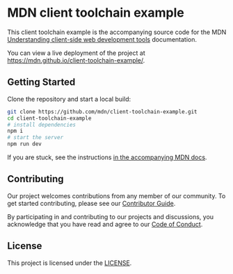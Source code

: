 # MDN client toolchain example

This client toolchain example is the accompanying source code for the MDN [Understanding client-side web development tools](https://developer.mozilla.org/en-US/docs/Learn/Tools_and_testing/Understanding_client-side_tools/Introducing_complete_toolchain) documentation.

You can view a live deployment of the project at <https://mdn.github.io/client-toolchain-example/>.

## Getting Started

Clone the repository and start a local build:

```bash
git clone https://github.com/mdn/client-toolchain-example.git
cd client-toolchain-example
# install dependencies
npm i
# start the server
npm run dev
```

If you are stuck, see the instructions [in the accompanying MDN docs](https://developer.mozilla.org/en-US/docs/Learn/Tools_and_testing/Understanding_client-side_tools/Introducing_complete_toolchain#running_the_transformation).

## Contributing

Our project welcomes contributions from any member of our community.
To get started contributing, please see our [Contributor Guide](CONTRIBUTING.md).

By participating in and contributing to our projects and discussions, you acknowledge that you have read and agree to our [Code of Conduct](CODE_OF_CONDUCT.md).

## License

This project is licensed under the [LICENSE](LICENSE.md).
